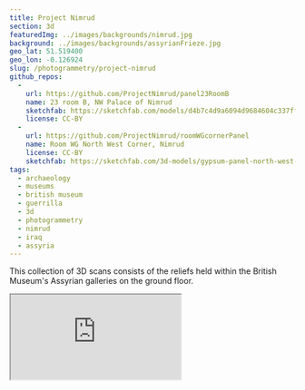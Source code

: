 ```yaml
---
title: Project Nimrud
section: 3d
featuredImg: ../images/backgrounds/nimrud.jpg
background: ../images/backgrounds/assyrianFrieze.jpg
geo_lat: 51.519400
geo_lon: -0.126924
slug: /photogrammetry/project-nimrud
github_repos:
  -
    url: https://github.com/ProjectNimrud/panel23RoomB
    name: 23 room B, NW Palace of Nimrud
    sketchfab: https://sketchfab.com/models/d4b7c4d9a6094d9684604c337ff8f283
    license: CC-BY
  -
    url: https://github.com/ProjectNimrud/roomWGcornerPanel
    name: Room WG North West Corner, Nimrud
    license: CC-BY
    sketchfab: https://sketchfab.com/3d-models/gypsum-panel-north-west-palace-room-wg-1bb798ca75b840688d9be8d496f9665b
tags:
  - archaeology
  - museums
  - british museum
  - guerrilla
  - 3d
  - photogrammetry
  - nimrud
  - iraq
  - assyria
---
```


This collection of 3D scans consists of the reliefs held within the British Museum's Assyrian galleries on the ground floor.

<div class="ratio  ratio-1x1 mb-3">
  <iframe title="A 3D model playlist of models of the BM Nimrud sculptures"  src="https://sketchfab.com/playlists/embed?collection=04119c6784c9435a8e29cd9fa3753be0"  allow="autoplay; fullscreen; vr" mozallowfullscreen="true" webkitallowfullscreen="true"></iframe>
</div>
